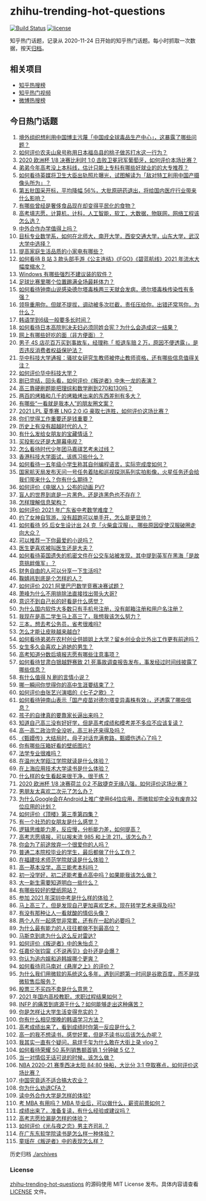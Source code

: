 # zhihu-trending-hot-questions

[![Build Status](https://github.com/justjavac/zhihu-trending-hot-questions/workflows/ci/badge.svg?branch=master)](https://github.com/justjavac/zhihu-trending-hot-questions/actions)
[![license](https://img.shields.io/github/license/justjavac/zhihu-trending-hot-questions)](https://github.com/justjavac/zhihu-trending-hot-questions/blob/master/LICENSE)

知乎热门话题，记录从 2020-11-24 日开始的知乎热门话题。每小时抓取一次数据，按天[归档](./archives)。

## 相关项目

- [知乎热搜榜](https://github.com/justjavac/zhihu-trending-top-search)
- [知乎热门视频](https://github.com/justjavac/zhihu-trending-hot-video)
- [微博热搜榜](https://github.com/justjavac/weibo-trending-hot-search)

## 今日热门话题

<!-- BEGIN -->
<!-- 最后更新时间 Mon Jun 28 2021 12:02:05 GMT+0800 (China Standard Time) -->

1. [境外组织想利用中国博主污蔑「中国成全球毒品生产中心」，这暴露了哪些问题？](https://www.zhihu.com/question/467242610)
2. [如何评价农夫山泉号称用日本福岛县的桃子做苏打水这一行为？](https://www.zhihu.com/question/467945115)
3. [2020 欧洲杯 1/8 决赛比利时 1:0
   击败卫冕冠军葡萄牙，如何评价本场比赛？](https://www.zhihu.com/question/468155410)
4. [弟弟今年高考没上本科线，估计只能上专科有哪些好就业的的大专推荐？](https://www.zhihu.com/question/467360913)
5. [如何看待英媒将卫生大臣出轨照片曝光，试图解读为「敌对特工利用中国产摄像头所为」？](https://www.zhihu.com/question/468203389)
6. [第五批国采开标，平均降幅
   56%，大批原研药退出，将给国内医疗行业带来什么影响？](https://www.zhihu.com/question/467012770)
7. [有哪些曾经是奢侈食品现在却变得平民化的食物？](https://www.zhihu.com/question/466302067)
8. [高考填志愿，计算机，计科，人工智能，软工，大数据，物联网，网络工程该怎么选？](https://www.zhihu.com/question/468005193)
9. [中外合作办学值得上吗？](https://www.zhihu.com/question/410622193)
10. [目标专业数学系，如何在北师大，南开大学，西安交通大学，山东大学，武汉大学中选择？](https://www.zhihu.com/question/467776651)
11. [提高家庭生活品质的小家电有哪些？](https://www.zhihu.com/question/461987565)
12. [如何看待 B 站 3 款头部手游《公主连结》《FGO》《碧蓝航线》2021
    年流水大幅度缩水？](https://www.zhihu.com/question/466778743)
13. [Windows 有哪些强烈不建议装的软件？](https://www.zhihu.com/question/392313958)
14. [足球比赛里哪个位置踢满全场最耗体力？](https://www.zhihu.com/question/453006393)
15. [如何看待钟南山说感染德尔塔毒株两三天就会发病，德尔塔毒株传染性有多强？](https://www.zhihu.com/question/467884005)
16. [领导重用你，但就不提拔，调动被多次拦截，责任压给你，出错还常骂你，为什么？](https://www.zhihu.com/question/371428511)
17. [韩语学到6级一般要多长时间？](https://www.zhihu.com/question/392593402)
18. [如何看待日本高院判决夫妇必须同姓合宪？为什么会造成这一结果？](https://www.zhihu.com/question/467013995)
19. [网上有哪些好吃的面（非方便面）？](https://www.zhihu.com/question/27910600)
20. [男子 4S 店花百万买到事故车，经理称「 拒退车赔 2
    万，原因不便透露」，是否违反消费者权益保护法？](https://www.zhihu.com/question/467888396)
21. [华中科技大学通报：骚扰女研究生教师被停止教师资格，还有哪些信息值得关注？](https://www.zhihu.com/question/467613984)
22. [如何评价华中科技大学？](https://www.zhihu.com/question/28558672)
23. [剧已完结，回头看，如何评价《叛逆者》中朱一龙的表演？](https://www.zhihu.com/question/468056531)
24. [高三靠硬刷题能把理综和数学刷到270和130吗？](https://www.zhihu.com/question/36834794)
25. [两百的烤箱和几千的烤箱烤出来的东西差别有多大？](https://www.zhihu.com/question/30461311)
26. [有哪些“一看就是我本人”的朋友圈文案？](https://www.zhihu.com/question/463286469)
27. [2021 LPL 夏季赛 LNG 2:0 iG
    豪取七连胜，如何评价这场比赛？](https://www.zhihu.com/question/468185851)
28. [你们觉得工作重要还是钱重要？](https://www.zhihu.com/question/460968705)
29. [历史上有没有超越时代的人？](https://www.zhihu.com/question/25538697)
30. [有什么发给女朋友的宝藏情话？](https://www.zhihu.com/question/384069022)
31. [买投影仪还是大屏幕电视？](https://www.zhihu.com/question/22925179)
32. [怎么看待时代少年团马嘉祺艺考未过线？](https://www.zhihu.com/question/467985728)
33. [香港科技大学面试，该练习些什么？](https://www.zhihu.com/question/47251080)
34. [如何看待一五年级小学生称其自创编程语言，实际完成度如何？](https://www.zhihu.com/question/466502198)
35. [国家航天局发布天问一号任务着陆和巡视探测系列实拍影像，火星任务还会给我们带来什么？你有什么期待？](https://www.zhihu.com/question/468082314)
36. [如何评价《电锯人》公布的动画 PV?](https://www.zhihu.com/question/468160283)
37. [盲人的世界到底是一片黑色，还是连黑色也不存在？](https://www.zhihu.com/question/48476818)
38. [怎样理解信息架构？](https://www.zhihu.com/question/19719820)
39. [如何评价 2021 年广东省中考数学难度？](https://www.zhihu.com/question/468121636)
40. [约了女神自驾游，没有超跑可以单手开，怎么能更显帅？](https://www.zhihu.com/question/468151701)
41. [如何看待 95 后女生设计出 24 克「火柴盒汉服」，
    哪些原因促使汉服破圈走向大众？](https://www.zhihu.com/question/467576874)
42. [可以推荐一下你最爱的小说吗？](https://www.zhihu.com/question/421140236)
43. [医生更喜欢被叫医生还是大夫？](https://www.zhihu.com/question/392695588)
44. [如何看待英国遗失的机密文件在公交车站被发现，其中提到英军在黑海「是故意挑衅俄军」？](https://www.zhihu.com/question/468251265)
45. [财务自由的人可以分享一下生活吗?](https://www.zhihu.com/question/452616303)
46. [鞠婧祎到底是个怎样的人？](https://www.zhihu.com/question/451531217)
47. [如何评价 2021 阿里巴巴数学竞赛决赛试题？](https://www.zhihu.com/question/467903915)
48. [萧峰为什么不用排除法直接找出带头大哥?](https://www.zhihu.com/question/465793725)
49. [意识不到自己长的好看是什么感觉？](https://www.zhihu.com/question/461571422)
50. [为什么国内软件大多数只有手机号注册，没有邮箱注册和用户名注册？](https://www.zhihu.com/question/331360215)
51. [我现在是高二学生马上高三了，我想我该怎么努力？](https://www.zhihu.com/question/464810572)
52. [三本，想去考公务员，省考很难吗?](https://www.zhihu.com/question/332487091)
53. [怎么才能让皮肤越来越白?](https://www.zhihu.com/question/458127901)
54. [如何看待弟弟在农村创业供姐姐上大学？留乡创业会比外出工作更有前途吗？](https://www.zhihu.com/question/467948955)
55. [女生多久会喜欢上追她的男生？](https://www.zhihu.com/question/318419047)
56. [高考知道分数后填报志愿有哪些注意事项？](https://www.zhihu.com/question/31602615)
57. [如何看待甘肃白银越野赛致 21
    死事故调查报告发布，事发经过时间线披露了哪些信息？](https://www.zhihu.com/question/467819232)
58. [有什么值得 N 刷的言情小说？](https://www.zhihu.com/question/446606462)
59. [哪一瞬间你觉得你的高中生涯要结束了？](https://www.zhihu.com/question/64830840)
60. [如何评价由张艺兴演唱的《七子之歌》？](https://www.zhihu.com/question/468080201)
61. [如何看待钟南山表示「国产疫苗对德尔塔变异毒株有效」，还透露了哪些信息？](https://www.zhihu.com/question/467727614)
62. [孩子的自律真的要靠家长逼出来吗？](https://www.zhihu.com/question/436192830)
63. [知道自己高三没有好好学，但是高考成绩和模考差不多应不应该复读？](https://www.zhihu.com/question/467132094)
64. [高一高二政治完全没听，高三补还来得及吗？](https://www.zhihu.com/question/467636227)
65. [《甄嬛传》大结局时，母子对话充满套路，甄嬛伤透心了吗？](https://www.zhihu.com/question/404317643)
66. [你有哪些压箱好看的壁纸图片?](https://www.zhihu.com/question/452324718)
67. [法学专业很难吗？](https://www.zhihu.com/question/312320326)
68. [在温州大学瓯江学院就读是什么体验？](https://www.zhihu.com/question/401647691)
69. [在上海应用技术大学读书是什么体验？](https://www.zhihu.com/question/62082173)
70. [什么样的女生看起来很干净，很干练？](https://www.zhihu.com/question/23796174)
71. [2020 欧洲杯 1/8 决赛荷兰 0:2
    不敌捷克无缘八强，如何评价这场比赛？](https://www.zhihu.com/question/468318968)
72. [男朋友太喜欢二次元了怎么办？](https://www.zhihu.com/question/402086093)
73. [为什么Google会在Android上推广使用64位应用，而微软却完全没有废弃32位应用的计划？](https://www.zhihu.com/question/461368950)
74. [如何评价《顶楼》第三季第四集？](https://www.zhihu.com/question/467430940)
75. [有一个社恐的女朋友是什么感觉？](https://www.zhihu.com/question/323962570)
76. [逻辑思维能力差，反应慢，分析能力差，如何提高？](https://www.zhihu.com/question/20119939)
77. [高考志愿填报，可以报末流 985 和上流 211，该怎么办？](https://www.zhihu.com/question/466861114)
78. [你会为了前途放弃一个很爱你的人吗？](https://www.zhihu.com/question/465840049)
79. [普通二本院校毕业的学生，最后都做了什么工作？](https://www.zhihu.com/question/267563742)
80. [在福建技术师范学院就读是什么体验？](https://www.zhihu.com/question/401637435)
81. [高一基本没学，高三能考本科吗？](https://www.zhihu.com/question/465880433)
82. [初一没学好，初二还能考重点高中吗？如果能我该怎么做？](https://www.zhihu.com/question/461543465)
83. [大一新生需要知道明白一些什么？](https://www.zhihu.com/question/464836526)
84. [有哪些较好的壁纸网站？](https://www.zhihu.com/question/32762402)
85. [参加 2021 年深圳中考是什么样的体验？](https://www.zhihu.com/question/413732438)
86. [马上高三了，但是发现自己更加喜欢艺术，现在转学艺术来得及吗?](https://www.zhihu.com/question/462182951)
87. [有没有那种让人一看就酸的情侣头像？](https://www.zhihu.com/question/432753689)
88. [两个人在一起感觉非常累，还有在一起的必要吗？](https://www.zhihu.com/question/462421326)
89. [为什么最有能力的人往往都做不到最高位？](https://www.zhihu.com/question/268848307)
90. [马斯克到底为什么这么反对雷达?](https://www.zhihu.com/question/462569638)
91. [如何评价《叛逆者》中的朱怡贞？](https://www.zhihu.com/question/464194950)
92. [任嘉伦张钧甯《不说再见》会扑还是会爆？](https://www.zhihu.com/question/465852395)
93. [你认为追内娱和追韩娱哪个更爽？](https://www.zhihu.com/question/467521263)
94. [如何看待司马南对《悬崖之上》的评价？](https://www.zhihu.com/question/462226337)
95. [为什么我们用微软的系统这么多年，遇到问题第一时间是谷歌百度，而不是找微软售后服务？](https://www.zhihu.com/question/463391853)
96. [股票三不买四不卖是什么意思？](https://www.zhihu.com/question/453247969)
97. [2021 年国内高校教职，求职过程结果如何？](https://www.zhihu.com/question/422467775)
98. [INFP 的痛苦到底源于什么？如何能够走出这种痛苦？](https://www.zhihu.com/question/464694241)
99. [你是怎样让大学生活变得充实的？](https://www.zhihu.com/question/458754159)
100. [你有什么相见恨晚的韩语学习方法？](https://www.zhihu.com/question/32217419)
101. [高考成绩出来了，看到成绩时你第一反应是什么？](https://www.zhihu.com/question/282112238)
102. [高一的我不想读书，感觉好累，但是不读书以后该怎么办呢？](https://www.zhihu.com/question/462952243)
103. [我其实一直有个疑问，易烊千玺为什么敢在大街上录 vlog？](https://www.zhihu.com/question/464875636)
104. [如何看待荣耀 50 系列销售额首销 1 分钟破 5 亿？](https://www.zhihu.com/question/467418330)
105. [当一对情侣无话可说的时候，该怎么做？](https://www.zhihu.com/question/280272233)
106. [NBA 2020-21 赛季西决太阳 84:80 快船，大比分 3:1
     夺取赛点，如何评价这场比赛？](https://www.zhihu.com/question/468067856)
107. [中国究竟适不适合搞大农业？](https://www.zhihu.com/question/323105287)
108. [你为什么劝退CFA？](https://www.zhihu.com/question/452285810)
109. [读中外合作大学是怎样的体验?](https://www.zhihu.com/question/370794883)
110. [考 MBA 有用吗？ MBA
     毕业后，可以做什么，薪资前景如何？](https://www.zhihu.com/question/424963203)
111. [成绩出来了，准备复读，有什么经验或建议吗？](https://www.zhihu.com/question/466920064)
112. [高考志愿捡漏是怎样的体验？](https://www.zhihu.com/question/59549503)
113. [如何评价《光与夜之恋》男主齐司礼？](https://www.zhihu.com/question/466812216)
114. [在广东东软学院读书是怎么样一种体验？](https://www.zhihu.com/question/36540493)
115. [童瑶在《叛逆者》中的表现怎么样？](https://www.zhihu.com/question/463850620)

<!-- END -->

历史归档 [./archives](./archives)

### License

[zhihu-trending-hot-questions](https://github.com/justjavac/zhihu-trending-hot-questions)
的源码使用 MIT License 发布。具体内容请查看 [LICENSE](./LICENSE) 文件。
